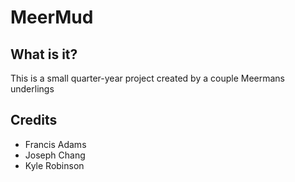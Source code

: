 # MeerMud
## What is it?
This is a small quarter-year project created by a couple Meermans underlings

## Credits
- Francis Adams
- Joseph Chang
- Kyle Robinson
